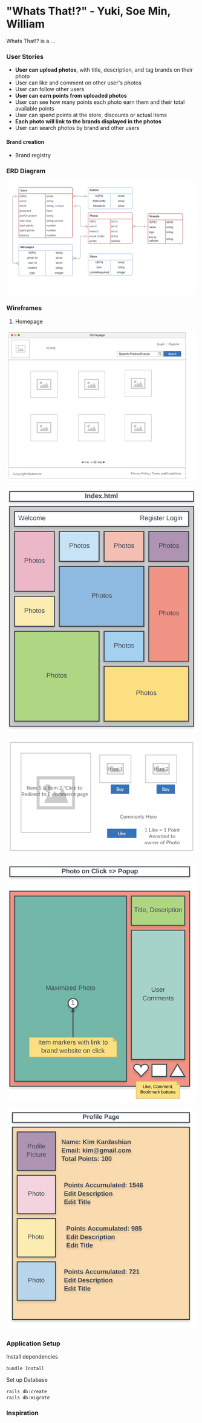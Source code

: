 # "Whats That!?" - Yuki, Soe Min, William

Whats That!? is a ...

### User Stories

* **User can upload photos**, with title, description, and tag brands on their photo
* User can like and comment on other user's photos
* User can follow other users
* **User can earn points from uploaded photos**
* User can see how many points each photo earn them and their total available points
* User can spend points at the store, discounts or actual items
* **Each photo will link to the brands displayed in the photos**
* User can search photos by brand and other users

#### Brand creation
* Brand registry

### ERD Diagram

![ERD Diagram](public/Project_3_ERDv2.png)


### Wireframes

1. Homepage

![Homepage](public/homepage.png)

![Homepage2](public/Main_Page_Wireframe.png)

![Photo](public/photo.png)

![Maximize Photo](public/Maximized_Photo_Popup.png)

![Profile](public/Profile_Page_Wireframe.png)

### Application Setup

Install dependencies
```
bundle Install
```
Set up Database
```
rails db:create
rails db:migrate
```

### Inspiration
